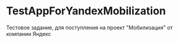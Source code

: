 # TestAppForYandexMobilization
Тестовое задание, для поступления на проект "Мобилизация" от компании Яндекс
